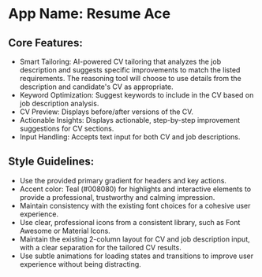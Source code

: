 # **App Name**: Resume Ace

## Core Features:

- Smart Tailoring: AI-powered CV tailoring that analyzes the job description and suggests specific improvements to match the listed requirements. The reasoning tool will choose to use details from the description and candidate's CV as appropriate.
- Keyword Optimization: Suggest keywords to include in the CV based on job description analysis.
- CV Preview: Displays before/after versions of the CV.
- Actionable Insights: Displays actionable, step-by-step improvement suggestions for CV sections.
- Input Handling: Accepts text input for both CV and job descriptions.

## Style Guidelines:

- Use the provided primary gradient for headers and key actions.
- Accent color: Teal (#008080) for highlights and interactive elements to provide a professional, trustworthy and calming impression.
- Maintain consistency with the existing font choices for a cohesive user experience.
- Use clear, professional icons from a consistent library, such as Font Awesome or Material Icons.
- Maintain the existing 2-column layout for CV and job description input, with a clear separation for the tailored CV results.
- Use subtle animations for loading states and transitions to improve user experience without being distracting.
